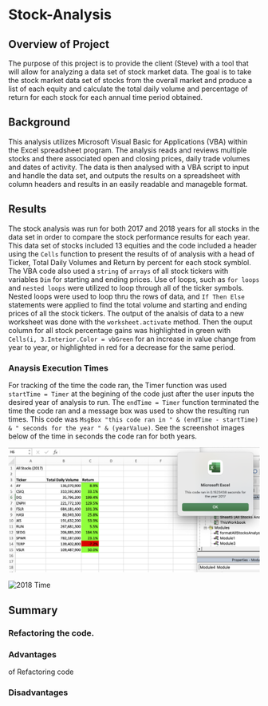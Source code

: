 # Stock-Analysis

## Overview of Project

The purpose of this project is to provide the client (Steve) with a tool that will allow for analyzing a data set of stock market data.  The goal is to take the stock market data set of stocks from the overall market and produce a list of each equity and calculate the total daily volume and percentage of return for each stock for  each annual time period obtained.  

## Background
This analysis utilizes Microsoft Visual Basic for Applications (VBA) within the Excel spreadsheet program.  The analysis reads and reviews multiple stocks and there associated open and closing prices, daily trade volumes and dates of activity.  The data is then analysed with a VBA script to input and handle the data set, and outputs the results on a spreadsheet with column headers and results in an easily readable and manageble format. 

## Results
The stock analysis was run for both 2017 and 2018 years for all stocks in the data set in order to compare the stock performance results for each year.  This data set of stocks included 13 equities and the code included a header using the `Cells` function to present the results of of analysis with a head of Ticker, Total Daily Volumes and Return by percent for each stock symblol.  The VBA code also used a `string` of `arrays` of all stock tickers with variables `Dim` for starting and ending prices.  Use of loops, such as `for loops` and `nested loops` were utilized to loop through all of the ticker symbols.  Nested loops were used to loop thru the rows of data, and `If Then Else` statements were applied to find the total volume and starting and ending prices of all the stock tickers.  The output of the analsis of data to a new worksheet was done with the `worksheet.activate` method.  Then the ouput column for all stock percentage gains was highlighted in green with `Cells(i, 3.Interior.Color = vbGreen` for an increase in value change from year to year, or highlighted in red for a decrease for the same period. 


### Anaysis Execution Times
For tracking of the time the code ran, the Timer function was used `startTime = Timer` at the begining of the code just after the user inputs the desired year of analysis to run.  The `endTime = Timer` function terminated the time the code ran and a message box was used to show the resulting run times.  This code was `MsgBox "this code ran in " & (endTime - startTime) & " seconds for the year " & (yearValue)`.  See the screenshot images below of the time in seconds the code ran for both years. 

![2017 Time](resources/VBA_Challenge_2017.png)

![2018 Time](resources/VBA_Challenge_201.png)

## Summary

### Refactoring the code. 


### Advantages

of Refactoring code

### Disadvantages


